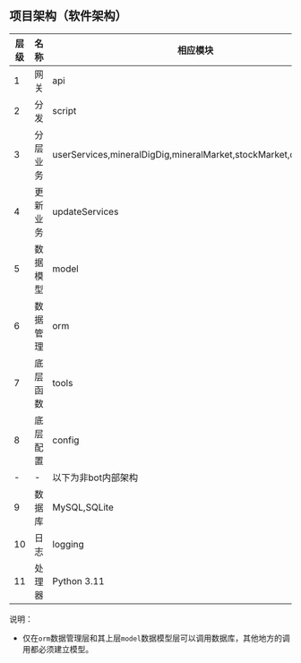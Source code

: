 ## 项目架构（软件架构）
|层级|名称|相应模块|
|-|-|-|
|1|网关|api|
|2|分发|script|
|3|分层业务|userServices,mineralDigDig,mineralMarket,stockMarket,debtMarket|
|4|更新业务|updateServices|
|5|数据模型|model|
|6|数据管理|orm|
|7|底层函数|tools|
|8|底层配置|config|
|-|-|以下为非bot内部架构|
|9|数据库|MySQL,SQLite|
|10|日志|logging|
|11|处理器|Python 3.11|

说明：
- 仅在`orm`数据管理层和其上层`model`数据模型层可以调用数据库，其他地方的调用都必须建立模型。
